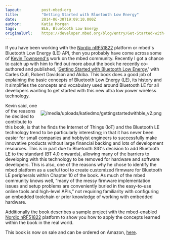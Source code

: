 ```yaml
---
layout:         post-mbed-org
title:          "Getting Started with Bluetooth Low Energy"
date:           2014-06-30T19:09:10.000Z
author:         Katie Morgan
tags:           BLE, Bluetooth Low Energy
originalUrl:    https://developer.mbed.org/blog/entry/Get-Started-with-Bluetooth-Low-Energy/
---
```


<p>
  If you have been working with the <a href=
  "http://mbed.org/platforms/Nordic-nRF51822/">Nordic nRF51822</a>
  platform or mbed's Bluetooth Low Energy (LE) API, then you
  probably have come across some of <a href=
  "http://mbed.org/users/ktownsend/">Kevin Townsend's</a> work on
  the mbed community. Recently I got a chance to catch up with him
  to find out more about the book he recently co-authored and
  published, ‘<a href=
  "http://www.microbuilder.eu/Blog/14-04-29/Getting_Started_with_Bluetooth_Low_Energy.aspx"
  rel="nofollow">Getting Started with Bluetooth Low Energy</a>,’
  with Carles Cufi, Robert Davidson and Akiba. This book does a
  good job of explaining the basic concepts of Bluetooth Low Energy
  (LE), its history and it simplifies the concepts and vocabulary
  used around Bluetooth LE for all developers wanting to get
  started with this new ultra low power wireless technology.
</p>
<div style="padding: 10px; float:right">
  <p>
    <img src=
    "https://developer.mbed.org/media/uploads/katiedmo/gettingstartedwithble_v2.png"
    alt="/media/uploads/katiedmo/gettingstartedwithble_v2.png"
    title="/media/uploads/katiedmo/gettingstartedwithble_v2.png">
  </p>
</div>
<p>
  Kevin said, one of the reasons he decided to contribute to this
  book, is that he finds the Internet of Things (IoT) and the
  Bluetooth LE technology trend to be particularly interesting; in
  that it has never been easier for small companies and hobbyist
  engineers to successfully make innovative products without large
  financial backing and lots of development resources. This is in
  part due to Bluetooth SIG's decision to add Bluetooth LE to the
  standard (BT 4.0 onwards), allowing many of the barriers to
  developing with this technology to be removed for hardware and
  software developers. This is also, one of the reasons why he
  chose to identify the mbed platform as a useful tool to create
  customized firmware for Bluetooth LE peripherals within Chapter
  10 of the book. As much of the mbed community knows well, “many
  of the messy firmware implementation issues and setup problems
  are conveniently buried in the easy-to-use online tools and
  high-level APIs,” not requiring familiarity with configuring an
  embedded toolchain or prior knowledge of working with embedded
  hardware.
</p>
<p>
  Additionally the book describes a sample project with the
  mbed-enabled <a href=
  "http://mbed.org/platforms/Nordic-nRF51822/">Nordic nRF51822</a>
  platform to show you how to apply the concepts learned within the
  book in the real world.
</p>
<p>
  This book is now on sale and can be ordered on Amazon, <a href=
  "http://www.amazon.com/gp/product/1491949511" rel=
  "nofollow">here</a>.
</p>

